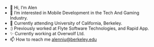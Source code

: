 - 👋 Hi, I’m Alen
- 👀 I’m interested in Mobile Development in the Tech And Gaming Industry.
- 💞️ Currently attending University of California, Berkeley.
- :) Previously worked at Flyte Software Technologies, and Rapid App.
- ✨ Currently working at Overwolf Ltd.
- 📫 How to reach me alenniu@berkeley.edu

<!---
alenniu/alenniu is a ✨ special ✨ repository because its `README.md` (this file) appears on your GitHub profile.
You can click the Preview link to take a look at your changes.
--->


<!-- ![Top Langs](https://github-readme-stats.vercel.app/api/top-langs/?username=alenniu&theme=tokyonight) -->
